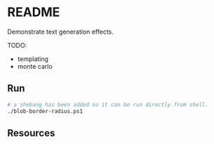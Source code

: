 # README

Demonstrate text generation effects.  

TODO:

* templating
* monte carlo

## Run

```sh
# a shebang has been added so it can be run directly from shell.
./blob-border-radius.ps1  
```

## Resources
